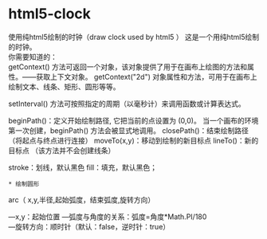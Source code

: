 html5-clock
===========

使用纯html5绘制的时钟（draw clock used by html5 ）
这是一个用纯html5绘制的时钟。<br/>你需要知道的：<br/>
getContext() 方法可返回一个对象，该对象提供了用于在画布上绘图的方法和属性。——获取上下文对象。
getContext("2d") 对象属性和方法，可用于在画布上绘制文本、线条、矩形、圆形等等。

setInterval() 方法可按照指定的周期（以毫秒计）来调用函数或计算表达式。
 

beginPath()：定义开始绘制路径, 它把当前的点设置为 (0,0)。 当一个画布的环境第一次创建，beginPath() 方法会被显式地调用。
closePath()：结束绘制路径（将起点与终点进行连接）
moveTo(x,y)：移动到绘制的新目标点
lineTo()：新的目标点 （该方法并不会创建线条）

 
stroke：划线，默认黑色
 fill：填充，默认黑色；


	* 绘制圆形

arc（ x,y,半径,起始弧度，结束弧度,旋转方向）

 —x,y：起始位置
—弧度与角度的关系：弧度=角度*Math.PI/180<br/>
 —旋转方向：顺时针（默认：false，逆时针：true）
